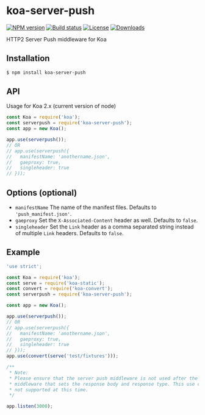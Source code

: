 # koa-server-push

[![NPM version][npm-image]][npm-url]
[![Build status][travis-image]][travis-url]
[![License][license-image]][license-url]
[![Downloads][downloads-image]][downloads-url]

HTTP2 Server Push middleware for Koa

## Installation
```bash
$ npm install koa-server-push
```

## API
Usage for Koa 2.x (current version of node)
```js
const Koa = require('koa');
const serverpush = require('koa-server-push');
const app = new Koa();

app.use(serverpush());
// OR
// app.use(serverpush({
//   manifestName: 'anothername.json',
//   gaeproxy: true,
//   singleheader: true
// }));
```

## Options (optional)
- `manifestName` The name of the manifest files. Defaults to `'push_manifest.json'`.
- `gaeproxy` Set the `X-Associated-Content` header as well. Defaults to `false`.
- `singleheader` Set the `Link` header as a comma separated string instead of multiple `Link` headers. Defaults to `false`.

## Example
```js
'use strict';

const Koa = require('koa');
const serve = require('koa-static');
const convert = require('koa-convert');
const serverpush = require('koa-server-push');

const app = new Koa();

app.use(serverpush());
// OR
// app.use(serverpush({
//   manifestName: 'anothername.json',
//   gaeproxy: true,
//   singleheader: true
// }));
app.use(convert(serve('test/fixtures')));

/**
 * Note:
 * Please ensure that the server push middleware is not used after the
 * middleware that sets the response body and response type. This use case is
 * not supported at this time.
 */

app.listen(3000);
```

[npm-image]: https://img.shields.io/npm/v/koa-server-push.svg?style=flat-square
[npm-url]: https://npmjs.org/package/koa-server-push
[github-tag]: http://img.shields.io/github/tag/silenceisgolden/koa-server-push.svg?style=flat-square
[github-url]: https://github.com/silenceisgolden/koa-server-push/tags
[travis-image]: https://img.shields.io/travis/silenceisgolden/koa-server-push.svg?style=flat-square
[travis-url]: https://travis-ci.org/silenceisgolden/koa-server-push
[license-image]: http://img.shields.io/npm/l/koa-server-push.svg?style=flat-square
[license-url]: LICENSE
[downloads-image]: http://img.shields.io/npm/dm/koa-server-push.svg?style=flat-square
[downloads-url]: https://npmjs.org/package/koa-server-push
